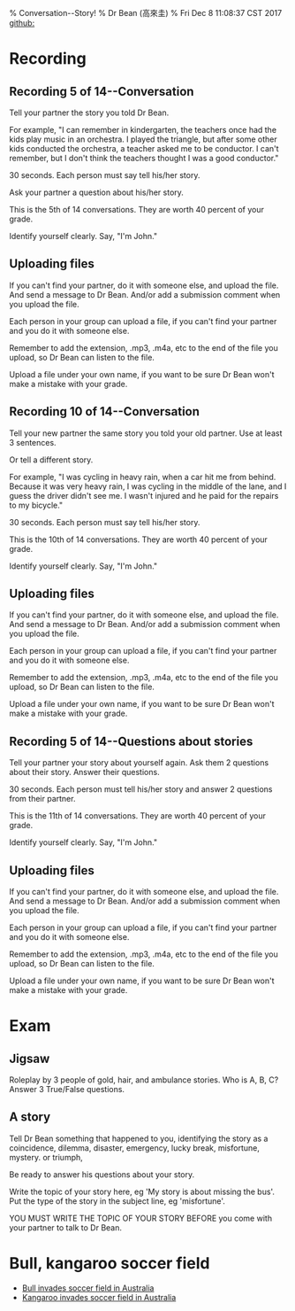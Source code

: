 % Conversation--Story!
% Dr Bean (高來圭)
% Fri Dec  8 11:08:37 CST 2017 [github: ](https://github.com/drbean/curriculum/tree/master/conversation)




# Recording

## Recording 5 of 14--Conversation

Tell your partner the story you told Dr Bean.

For example, "I can remember in kindergarten, the teachers once had the kids play music in an orchestra. I played the triangle, but after some other kids conducted the orchestra, a teacher asked me to be conductor. I can't remember, but I don't think the teachers thought I was a good conductor."

30 seconds. Each person must say tell his/her story.

Ask your partner a question about his/her story.

This is the 5th of 14 conversations. They are worth 40 percent of your grade.

Identify yourself clearly. Say, "I'm John."

## Uploading files

If you can't find your partner, do it with someone else, and upload the file. And send a message to Dr Bean. And/or add a submission comment when you upload the file.

Each person in your group can upload a file, if you can't find your partner and you do it with someone else.

Remember to add the extension, .mp3, .m4a, etc to the end of the file you upload, so Dr Bean can listen to the file.

Upload a file under your own name, if you want to be sure Dr Bean won't make a mistake with your grade.

## Recording 10 of 14--Conversation

Tell your new partner the same story you told your old partner. Use at least 3 sentences.

Or tell a different story.

For example, "I was cycling in heavy rain, when a car hit me from behind. Because it was very heavy rain, I was cycling in the middle of the lane, and I guess the driver didn't see me. I wasn't injured and he paid for the repairs to my bicycle."

30 seconds. Each person must say tell his/her story.

This is the 10th of 14 conversations. They are worth 40 percent of your grade.

Identify yourself clearly. Say, "I'm John."

## Uploading files

If you can't find your partner, do it with someone else, and upload the file. And send a message to Dr Bean. And/or add a submission comment when you upload the file.

Each person in your group can upload a file, if you can't find your partner and you do it with someone else.

Remember to add the extension, .mp3, .m4a, etc to the end of the file you upload, so Dr Bean can listen to the file.

Upload a file under your own name, if you want to be sure Dr Bean won't make a mistake with your grade.

## Recording 5 of 14--Questions about stories

Tell your partner your story about yourself again. Ask them 2 questions about their story. Answer their questions.

30 seconds. Each person must tell his/her story and answer 2 questions from their partner.

This is the 11th of 14 conversations. They are worth 40 percent of your grade.

Identify yourself clearly. Say, "I'm John."

## Uploading files

If you can't find your partner, do it with someone else, and upload the file. And send a message to Dr Bean. And/or add a submission comment when you upload the file.

Each person in your group can upload a file, if you can't find your partner and you do it with someone else.

Remember to add the extension, .mp3, .m4a, etc to the end of the file you upload, so Dr Bean can listen to the file.

Upload a file under your own name, if you want to be sure Dr Bean won't make a mistake with your grade.

# Exam

## Jigsaw

Roleplay by 3 people of gold, hair, and ambulance stories. Who is A, B, C? Answer 3 True/False questions.

## A story

Tell Dr Bean something that happened to you, identifying the story as a
coincidence, dilemma, disaster, emergency, lucky break, misfortune, mystery.  or
triumph,

Be ready to answer his questions about your story.

Write the topic of your story here, eg 'My story is about missing the bus'. Put the type of the story in the subject line, eg 'misfortune'.

YOU MUST WRITE THE TOPIC OF YOUR STORY BEFORE you come with your partner to talk to Dr Bean.

# Bull, kangaroo soccer field

- [Bull invades soccer field in Australia](https://www.youtube.com/watch?v=erZSJHy2Lzk)
- [Kangaroo invades soccer field in Australia](https://www.youtube.com/watch?v=Q7HHXE6x6AY)

